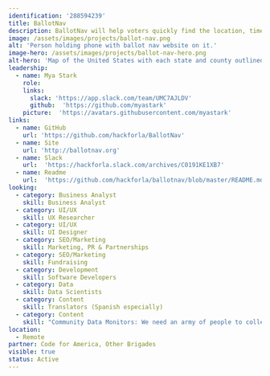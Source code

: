 ```yaml
---
identification: '288594239'
title: BallotNav
description: BallotNav will help voters quickly find the location, times of operation, and due date for dropping off mail-in ballots in person. Due to COVID-19 and cuts to the United States Postal Service, some voters may feel insecure not only about going out to the polls, but also about utilizing the mail to cast their vote. While it is possible to drop off your mail-in ballot in person, the rules for doing so are not clearly outlined in one single location. Information is scattered across state and county websites, each of which may individually fail to provide one or more elements of crucial information, such as available ballot drop-off times. The BallotNav project will collect this data through a network of brigade partnerships and update it accordingly leading up to November’s election.<br><br>BallotNav’s overall goal is to provide information that helps voters cast their ballots safely and correctly, and avoid accidental disenfranchisement.
image: /assets/images/projects/ballot-nav.png
alt: 'Person holding phone with ballot nav website on it.'
image-hero: /assets/images/projects/ballot-nav-hero.png
alt-hero: 'Map of the United States with each state and county outlined.'
leadership:
  - name: Mya Stark
    role: 
    links:
      slack: 'https://app.slack.com/team/UMC7AJLDV'
      github:  'https://github.com/myastark'
    picture:  'https://avatars.githubusercontent.com/myastark'
links:
  - name: GitHub
    url: 'https://github.com/hackforla/BallotNav'
  - name: Site
    url: 'http://ballotnav.org'
  - name: Slack
    url:  'https://hackforla.slack.com/archives/C0191KE1XB7'
  - name: Readme
    url:  'https://github.com/hackforla/ballotnav/blob/master/README.md'
looking: 
  - category: Business Analyst
    skill: Business Analyst
  - category: UI/UX
    skill: UX Researcher
  - category: UI/UX
    skill: UI Designer
  - category: SEO/Marketing
    skill: Marketing, PR & Partnerships
  - category: SEO/Marketing
    skill: Fundraising
  - category: Development
    skill: Software Developers
  - category: Data
    skill: Data Scientists
  - category: Content
    skill: Translators (Spanish especially)
  - category: Content
    skill: "Community Data Monitors: We need an army of people to collect information about drop-off sites for 3,000 counties, and remain on-call to update it when changes occur."
location: 
  - Remote
partner: Code for America, Other Brigades
visible: true
status: Active
---
```

